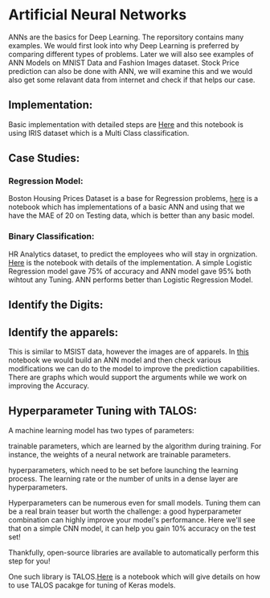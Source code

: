 # Artificial Neural Networks
ANNs are the basics for Deep Learning. The reporsitory contains many examples. We would first look into why Deep Learning is preferred by comparing different types of problems. Later we will also see examples of ANN Models on MNIST Data and Fashion Images dataset. Stock Price prediction can also be done with ANN, we will examine this and we would also get some relavant data from internet and check if that helps our case.

## Implementation:
Basic implementation with detailed steps are [Here](https://nbviewer.jupyter.org/github/saianil58/Artificial-Neural-Networks/blob/master/Multiclass%20Classification/Multi_Class_classification.ipynb) and this notebook is using IRIS dataset which is a Multi Class classification.

## Case Studies:
### Regression Model:
Boston Housing Prices Dataset is a base for Regression problems, [here](https://nbviewer.jupyter.org/github/saianil58/Artificial-Neural-Networks/blob/38b4580ec86736e06a7e660d6fe1906940ad4eb6/Regression/Regression_Keras.ipynb) is a notebook which has implementations of a basic ANN and using that we have the MAE of 20 on Testing data, which is better than any basic model.

### Binary Classification:
HR Analytics dataset, to predict the employees who will stay in orgnization. [Here](https://nbviewer.jupyter.org/github/saianil58/Artificial-Neural-Networks/blob/47df6bd2dcec91460a9062191ebaf0852670ae15/Binary%20Classification/binary_classification_keras.ipynb) is the notebook with details of the implementation. A simple Logistic Regression model gave 75% of accuracy and ANN model gave 95% both wihtout any Tuning. ANN performs better than Logistic Regression Model.

## Identify the Digits:

## Identify the apparels:
This is similar to MSIST data, however the images are of apparels. In [this](https://github.com/saianil58/Artificial-Neural-Networks/blob/master/Image%20Classifications/Fashion_images.ipynb) notebook we would build an ANN model and then check various modifications we can do to the model to improve the prediction capabilities. There are graphs which would support the arguments while we work on improving the Accuracy.

## Hyperparameter Tuning with TALOS:
A machine learning model has two types of parameters:

trainable parameters, which are learned by the algorithm during training. For instance, the weights of a neural network are trainable parameters.

hyperparameters, which need to be set before launching the learning process. The learning rate or the number of units in a dense layer are hyperparameters.

Hyperparameters can be numerous even for small models. Tuning them can be a real brain teaser but worth the challenge: a good hyperparameter combination can highly improve your model's performance. Here we'll see that on a simple CNN model, it can help you gain 10% accuracy on the test set!

Thankfully, open-source libraries are available to automatically perform this step for you!

One such library is TALOS.[Here](https://nbviewer.jupyter.org/github/saianil58/Artificial-Neural-Networks/blob/c1876138e8a0be947bf1b2e5fa2c9765c5423a5f/Binary%20Classification/Bank%20Churn%20Prediction%20using%20ANN.ipynb) is a notebook which will give details on how to use TALOS pacakge for tuning of Keras models.
